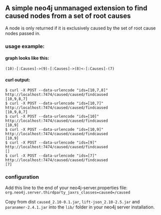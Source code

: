 ## A simple neo4j unmanaged extension to find caused nodes from a set of root causes
A node is only returned if it is exclusively caused by the set of root cause nodes passed in.

### usage example:

#### graph looks like this:
```
(10)-[:Causes]->(9)-[:Causes]->(8)<-[:Causes]-(7)
```

#### curl output:
``` shell
$ curl -X POST --data-urlencode "ids=[10,7,8]" http://localhost:7474/caused/caused/findcaused
[10,9,8,7] 
$ curl -X POST --data-urlencode "ids=[10,7]" http://localhost:7474/caused/caused/findcaused
[10,9,8,7] 
$ curl -X POST --data-urlencode "ids=[10]" http://localhost:7474/caused/caused/findcaused
[10,9]
$ curl -X POST --data-urlencode "ids=[10,9]" http://localhost:7474/caused/caused/findcaused
[10,9]
$ curl -X POST --data-urlencode "ids=[9]" http://localhost:7474/caused/caused/findcaused
[] 
$ curl -X POST --data-urlencode "ids=[7]" http://localhost:7474/caused/caused/findcaused
[7]
```

### configuration

Add this line to the end of your neo4j-server.properties file:
`org.neo4j.server.thirdparty_jaxrs_classes=caused=/caused`

Copy from dist `caused_2.10-0.1.jar`, `lift-json_2.10-2.5.jar` and `paranamer-2.4.1.jar` into the `lib/` folder in your neo4j server installation.
